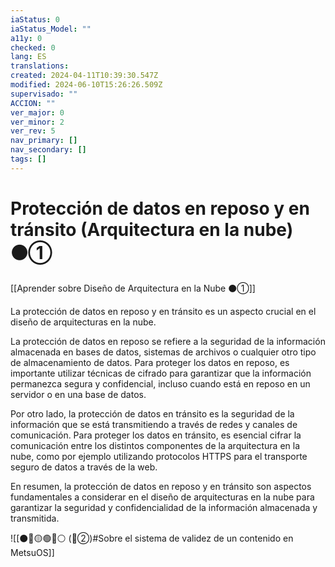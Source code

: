 ```yaml
---
iaStatus: 0
iaStatus_Model: ""
a11y: 0
checked: 0
lang: ES
translations: 
created: 2024-04-11T10:39:30.547Z
modified: 2024-06-10T15:26:26.509Z
supervisado: ""
ACCION: ""
ver_major: 0
ver_minor: 2
ver_rev: 5
nav_primary: []
nav_secondary: []
tags: []
---
```

# Protección de datos en reposo y en tránsito (Arquitectura en la nube) ⚫①

[[Aprender sobre Diseño de Arquitectura en la Nube ⚫①]]

La protección de datos en reposo y en tránsito es un aspecto crucial en el diseño de arquitecturas en la nube. 

La protección de datos en reposo se refiere a la seguridad de la información almacenada en bases de datos, sistemas de archivos o cualquier otro tipo de almacenamiento de datos. Para proteger los datos en reposo, es importante utilizar técnicas de cifrado para garantizar que la información permanezca segura y confidencial, incluso cuando está en reposo en un servidor o en una base de datos.

Por otro lado, la protección de datos en tránsito es la seguridad de la información que se está transmitiendo a través de redes y canales de comunicación. Para proteger los datos en tránsito, es esencial cifrar la comunicación entre los distintos componentes de la arquitectura en la nube, como por ejemplo utilizando protocolos HTTPS para el transporte seguro de datos a través de la web.

En resumen, la protección de datos en reposo y en tránsito son aspectos fundamentales a considerar en el diseño de arquitecturas en la nube para garantizar la seguridad y confidencialidad de la información almacenada y transmitida.

![[⚫🔴🟡🟢🔵⚪ (🔴②)#Sobre el sistema de validez de un contenido en MetsuOS]]
